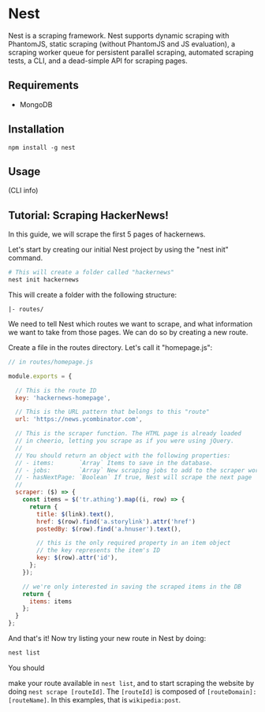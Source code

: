 
Nest
==============

Nest is a scraping framework. Nest supports dynamic scraping with PhantomJS, static scraping (without PhantomJS and JS evaluation), a scraping worker queue for persistent parallel scraping, automated scraping tests, a CLI, and a dead-simple API for scraping pages.


## Requirements

  * MongoDB


## Installation

```
npm install -g nest
```


## Usage

(CLI info)


## Tutorial: Scraping HackerNews!

In this guide, we will scrape the first 5 pages of hackernews.

Let's start by creating our initial Nest project by using the "nest init" command.

```bash
# This will create a folder called "hackernews"
nest init hackernews
```

This will create a folder with the following structure:
```
|- routes/
```

We need to tell Nest which routes we want to scrape, and what information we want to take from those pages. We can do so by creating a new route.

Create a file in the routes directory. Let's call it "homepage.js":

```js
// in routes/homepage.js

module.exports = {

  // This is the route ID
  key: 'hackernews-homepage',

  // This is the URL pattern that belongs to this "route"
  url: 'https://news.ycombinator.com',

  // This is the scraper function. The HTML page is already loaded
  // in cheerio, letting you scrape as if you were using jQuery.
  //
  // You should return an object with the following properties:
  // - items:       `Array` Items to save in the database.
  // - jobs:        `Array` New scraping jobs to add to the scraper worker queue
  // - hasNextPage: `Boolean` If true, Nest will scrape the next page
  //
  scraper: ($) => {
    const items = $('tr.athing').map((i, row) => {
      return {
        title: $(link).text(),
        href: $(row).find('a.storylink').attr('href')
        postedBy: $(row).find('a.hnuser').text(),

        // this is the only required property in an item object
        // the key represents the item's ID
        key: $(row).attr('id'),
      };
    });

    // we're only interested in saving the scraped items in the DB
    return {
      items: items
    };
  }
};
```

And that's it! Now try listing your new route in Nest by doing:

```bash
nest list
```

You should

make your route available in `nest list`, and to start scraping the website by doing `nest scrape [routeId]`.
The `[routeId]` is composed of `[routeDomain]:[routeName]`. In this examples, that is `wikipedia:post`.
